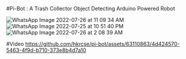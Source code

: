 #Pi-Bot : A Trash Collector
Object Detecting Arduino Powered Robot

![WhatsApp Image 2022-07-26 at 11 09 34 AM](https://github.com/hkrcse/pi-bot/assets/63110863/d0d547fe-ba23-429a-8c8f-76cea9374639)
![WhatsApp Image 2022-07-25 at 10 51 40 PM](https://github.com/hkrcse/pi-bot/assets/63110863/6ad12f9a-392b-43e9-bbad-1307532615fc)
![WhatsApp Image 2022-07-26 at 2 08 39 AM](https://github.com/hkrcse/pi-bot/assets/63110863/af3a6b4c-bc64-49a7-bcbe-c67dce45ba91)

#Video
https://github.com/hkrcse/pi-bot/assets/63110863/4d424570-5463-4f9d-b710-373e8b4d7a10

